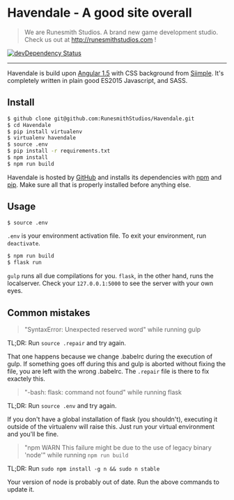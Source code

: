 # Havendale - A good site overall

> We are Runesmith Studios. A brand new game development studio. Check us out at http://runesmithstudios.com !

[![devDependency Status](https://david-dm.org/RunesmithStudios/Havendale/dev-status.svg?style=flat-square)](https://david-dm.org/RunesmithStudios/Havendale#info=devDependencies)

---

Havendale is build upon [Angular 1.5](https://angularjs.org/) with CSS background from [Siimple](http://siimple.juanes.xyz/).
It's completely written in plain good ES2015 Javascript, and SASS.

## Install

```sh
$ github clone git@github.com:RunesmithStudios/Havendale.git
$ cd Havendale
$ pip install virtualenv
$ virtualenv havendale
$ source .env
$ pip install -r requirements.txt
$ npm install
$ npm run build
```

Havendale is hosted by [GitHub](https://git-scm.com) and installs its dependencies with [npm](http://npmjs.org/) and [pip](https://pip.pypa.io/en/stable/installing/). Make sure all that is properly installed before anything else.

## Usage

```sh
$ source .env
```

`.env` is your environment activation file. To exit your environment, run `deactivate`.

```sh
$ npm run build
$ flask run
```

`gulp` runs all due compilations for you. `flask`, in the other hand, runs the localserver.
Check your `127.0.0.1:5000` to see the server with your own eyes.

## Common mistakes

> "SyntaxError: Unexpected reserved word" while running gulp

TL;DR: Run `source .repair` and try again.

That one happens because we change .babelrc during the execution of gulp. If something goes off during this and gulp is aborted without fixing the file, you are left with the wrong .babelrc. The `.repair` file is there to fix exactely this.

> "-bash: flask: command not found" while running flask

TL;DR: Run `source .env` and try again.

If you don't have a global installation of flask (you shouldn't), executing it outside of the virtualenv will raise this. Just run your virtual environment and you'll be fine.

> "npm WARN This failure might be due to the use of legacy binary 'node'" while running `npm run build`

TL;DR: Run `sudo npm install -g n && sudo n stable`

Your version of node is probably out of date. Run the above commands to update it.
